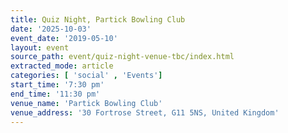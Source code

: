 ```yaml
---
title: Quiz Night, Partick Bowling Club
date: '2025-10-03'
event_date: '2019-05-10'
layout: event
source_path: event/quiz-night-venue-tbc/index.html
extracted_mode: article
categories: [ 'social' , 'Events']
start_time: '7:30 pm'
end_time: '11:30 pm'
venue_name: 'Partick Bowling Club'
venue_address: '30 Fortrose Street, G11 5NS, United Kingdom'
---
```

